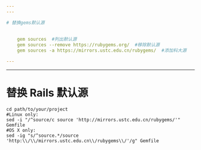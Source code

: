 ```yaml
---
---

# 替换gems默认源
    
    
    gem sources  #列出默认源
    gem sources --remove https://rubygems.org/  #移除默认源
    gem sources -a https://mirrors.ustc.edu.cn/rubygems/  #添加科大源

---
```


---

# 替换 Rails 默认源

    cd path/to/your/project
    #Linux only:
    sed -i "/^source/c source 'http://mirrors.ustc.edu.cn/rubygems/'" Gemfile
    #OS X only:
    sed -ig "s/^source.*/source 'http:\\/\\/mirrors.ustc.edu.cn\\/rubygems\\/'/g" Gemfile
